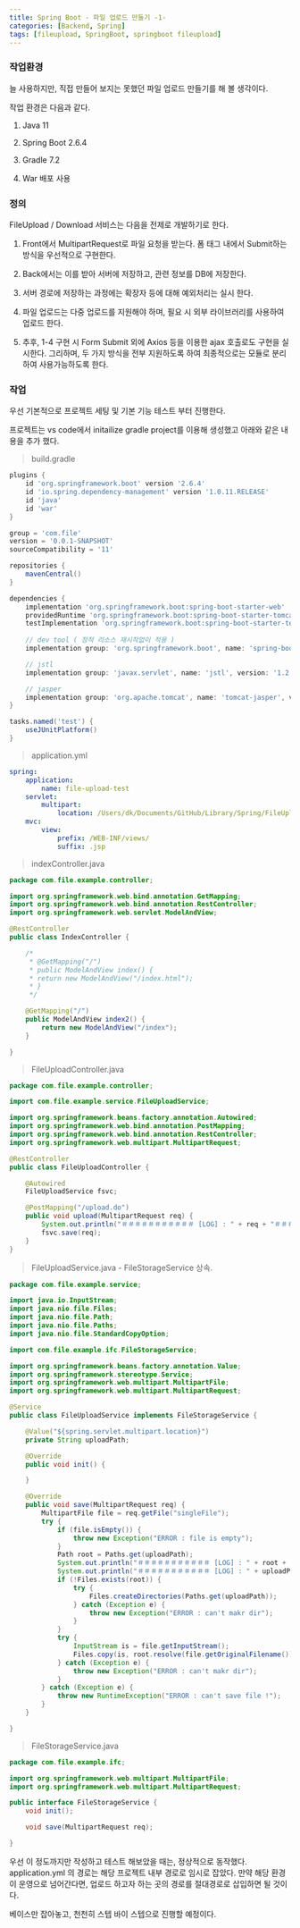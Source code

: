 ```yaml
---
title: Spring Boot - 파일 업로드 만들기 -1-
categories: [Backend, Spring]
tags: [fileupload, SpringBoot, springboot fileupload]
---
```


### 작업환경
늘 사용하지만, 직접 만들어 보지는 못했던 파일 업로드 만들기를 해 볼 생각이다.

작업 환경은 다음과 같다.

1. Java 11

2. Spring Boot 2.6.4

3. Gradle 7.2 

4. War 배포 사용


### 정의
FileUpload / Download 서비스는 다음을 전제로 개발하기로 한다.



1. Front에서 MultipartRequest로 파일 요청을 받는다. 폼 태그 내에서 Submit하는 방식을 우선적으로 구현한다.

2. Back에서는 이를 받아 서버에 저장하고, 관련 정보를 DB에 저장한다.

3. 서버 경로에 저장하는 과정에는 확장자 등에 대해 예외처리는 실시 한다.

4. 파일 업로드는 다중 업로드를 지원해야 하며, 필요 시 외부 라이브러리를 사용하여 업로드 한다.

5. 추후, 1-4 구현 시 Form Submit 외에 Axios 등을 이용한 ajax 호출로도 구현을 실시한다. 
그리하며, 두 가지 방식을 전부 지원하도록 하여 최종적으로는 모듈로 분리하여 사용가능하도록 한다.



### 작업
우선 기본적으로 프로젝트 세팅 및 기본 기능 테스트 부터 진행한다.

프로젝트는 vs code에서 initailize gradle project를 이용해 생성했고 아래와 같은 내용을 추가 했다.

>build.gradle

```gradle
plugins {
	id 'org.springframework.boot' version '2.6.4'
	id 'io.spring.dependency-management' version '1.0.11.RELEASE'
	id 'java'
	id 'war'
}

group = 'com.file'
version = '0.0.1-SNAPSHOT'
sourceCompatibility = '11'

repositories {
	mavenCentral()
}

dependencies {
	implementation 'org.springframework.boot:spring-boot-starter-web'
	providedRuntime 'org.springframework.boot:spring-boot-starter-tomcat'
	testImplementation 'org.springframework.boot:spring-boot-starter-test'
	
	// dev tool ( 정적 리소스 재시작없이 적용 )
	implementation group: 'org.springframework.boot', name: 'spring-boot-devtools'

	// jstl 
	implementation group: 'javax.servlet', name: 'jstl', version: '1.2'

	// jasper
	implementation group: 'org.apache.tomcat', name: 'tomcat-jasper', version: '9.0.56'
}

tasks.named('test') {
	useJUnitPlatform()
}
```

>application.yml

```yml
spring:
    application:
        name: file-upload-test
    servlet:
        multipart:
            location: /Users/dk/Documents/GitHub/Library/Spring/FileUpload/SpringBoot/example/src/main/resources/upload
    mvc:
        view:
            prefix: /WEB-INF/views/
            suffix: .jsp
```

>indexController.java

```java
package com.file.example.controller;

import org.springframework.web.bind.annotation.GetMapping;
import org.springframework.web.bind.annotation.RestController;
import org.springframework.web.servlet.ModelAndView;

@RestController
public class IndexController {

    /*
     * @GetMapping("/")
     * public ModelAndView index() {
     * return new ModelAndView("/index.html");
     * }
     */

    @GetMapping("/")
    public ModelAndView index2() {
        return new ModelAndView("/index");
    }

}
```

>FileUploadController.java

```java
package com.file.example.controller;

import com.file.example.service.FileUploadService;

import org.springframework.beans.factory.annotation.Autowired;
import org.springframework.web.bind.annotation.PostMapping;
import org.springframework.web.bind.annotation.RestController;
import org.springframework.web.multipart.MultipartRequest;

@RestController
public class FileUploadController {

    @Autowired
    FileUploadService fsvc;

    @PostMapping("/upload.do")
    public void upload(MultipartRequest req) {
        System.out.println("＃＃＃＃＃＃＃＃＃＃＃ [LOG] : " + req + "＃＃＃＃＃＃＃＃＃＃＃");
        fsvc.save(req);
    }
}
```

>FileUploadService.java - FileStorageService 상속.

```java
package com.file.example.service;

import java.io.InputStream;
import java.nio.file.Files;
import java.nio.file.Path;
import java.nio.file.Paths;
import java.nio.file.StandardCopyOption;

import com.file.example.ifc.FileStorageService;

import org.springframework.beans.factory.annotation.Value;
import org.springframework.stereotype.Service;
import org.springframework.web.multipart.MultipartFile;
import org.springframework.web.multipart.MultipartRequest;

@Service
public class FileUploadService implements FileStorageService {

    @Value("${spring.servlet.multipart.location}")
    private String uploadPath;

    @Override
    public void init() {

    }

    @Override
    public void save(MultipartRequest req) {
        MultipartFile file = req.getFile("singleFile");
        try {
            if (file.isEmpty()) {
                throw new Exception("ERROR : file is empty");
            }
            Path root = Paths.get(uploadPath);
            System.out.println("＃＃＃＃＃＃＃＃＃＃＃ [LOG] : " + root + "＃＃＃＃＃＃＃＃＃＃＃");
            System.out.println("＃＃＃＃＃＃＃＃＃＃＃ [LOG] : " + uploadPath + "＃＃＃＃＃＃＃＃＃＃＃");
            if (!Files.exists(root)) {
                try {
                    Files.createDirectories(Paths.get(uploadPath));
                } catch (Exception e) {
                    throw new Exception("ERROR : can't makr dir");
                }
            }
            try {
                InputStream is = file.getInputStream();
                Files.copy(is, root.resolve(file.getOriginalFilename()), StandardCopyOption.REPLACE_EXISTING);
            } catch (Exception e) {
                throw new Exception("ERROR : can't makr dir");
            }
        } catch (Exception e) {
            throw new RuntimeException("ERROR : can't save file !");
        }
    }

}
```

>FileStorageService.java

```java
package com.file.example.ifc;

import org.springframework.web.multipart.MultipartFile;
import org.springframework.web.multipart.MultipartRequest;

public interface FileStorageService {
    void init();

    void save(MultipartRequest req);

}
```

우선 이 정도까지만 작성하고 테스트 해보았을 때는, 정상적으로 동작했다. application.yml 의 경로는 해당 프로젝트 내부 경로로 임시로 잡았다. 만약 해당 환경이 운영으로 넘어간다면, 업로드 하고자 하는 곳의 경로를 절대경로로 삽입하면 될 것이다. 



베이스만 잡아놓고, 천천히 스텝 바이 스텝으로 진행할 예정이다.

